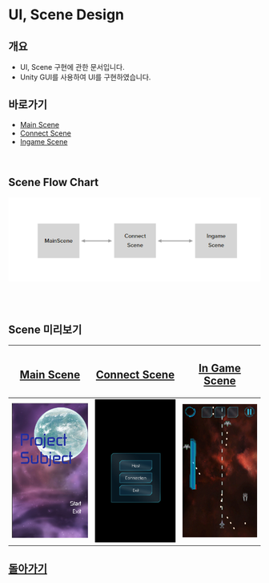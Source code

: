 # UI, Scene Design

## 개요
 - UI, Scene 구현에 관한 문서입니다.
 - Unity GUI를 사용하여 UI를 구현하였습니다.

## 바로가기
 - [Main Scene](https://github.com/shehdrbs123/Dongs-Portfolio/tree/main/UnityProject/NetworkShooting/Description/UI%2C%20Scene/MainScene)
 - [Connect Scene](https://github.com/shehdrbs123/Dongs-Portfolio/tree/main/UnityProject/NetworkShooting/Description/UI%2C%20Scene/Connect%20Scene)
 - [Ingame Scene](https://github.com/shehdrbs123/Dongs-Portfolio/tree/main/UnityProject/NetworkShooting/Description/UI%2C%20Scene/InGameScene)
 
<br>

## Scene Flow Chart
 ![미리보기](_Image/Scene%20Flow%20Chart.png)

<br>
<br>

## Scene 미리보기

 | [<H2>Main Scene</H2>](https://github.com/shehdrbs123/Dongs-Portfolio/tree/main/UnityProject/NetworkShooting/Description/UI%2C%20Scene/MainScene)|[<H2>Connect Scene</H2>](https://github.com/shehdrbs123/Dongs-Portfolio/tree/main/UnityProject/NetworkShooting/Description/UI%2C%20Scene/Connect%20Scene) |[<H2>In Game Scene</H2>](https://github.com/shehdrbs123/Dongs-Portfolio/tree/main/UnityProject/NetworkShooting/Description/UI%2C%20Scene/InGameScene)|
 |:---:|:---:|:---:|
 | [![미리보기](_Image/main%20Scene.png)](https://github.com/shehdrbs123/Dongs-Portfolio/tree/main/UnityProject/NetworkShooting/Description/UI%2C%20Scene/MainScene) |[![미리보기](_Image/Connect%20Scene%20Main.png)](https://github.com/shehdrbs123/Dongs-Portfolio/tree/main/UnityProject/NetworkShooting/Description/UI%2C%20Scene/Connect%20Scene)|[![미리보기](_Image/Ingame%20Scene.png)](https://github.com/shehdrbs123/Dongs-Portfolio/tree/main/UnityProject/NetworkShooting/Description/UI%2C%20Scene/InGameScene)|


## [돌아가기](https://github.com/shehdrbs123/Dongs-Portfolio/tree/main/UnityProject/NetworkShooting)